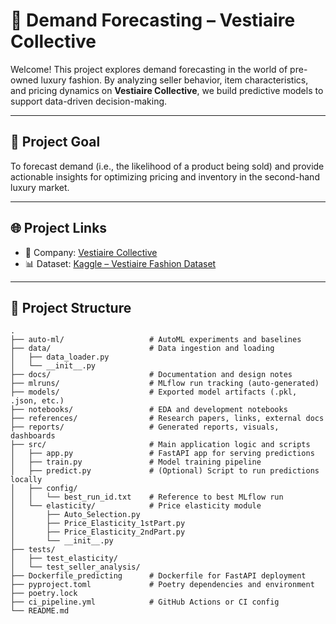 
# 🧵 Demand Forecasting – Vestiaire Collective

Welcome! This project explores demand forecasting in the world of pre-owned luxury fashion. By analyzing seller behavior, item characteristics, and pricing dynamics on **Vestiaire Collective**, we build predictive models to support data-driven decision-making.

---

## 📌 Project Goal

To forecast demand (i.e., the likelihood of a product being sold) and provide actionable insights for optimizing pricing and inventory in the second-hand luxury market.

---

## 🌐 Project Links

- 🔗 Company: [Vestiaire Collective](https://us.vestiairecollective.com)
- 📊 Dataset: [Kaggle – Vestiaire Fashion Dataset](https://www.kaggle.com/datasets/justinpakzad/vestiaire-fashion-dataset)

---

## 📁 Project Structure

```text
.
├── auto-ml/                   # AutoML experiments and baselines
├── data/                      # Data ingestion and loading
│   ├── data_loader.py
│   └── __init__.py
├── docs/                      # Documentation and design notes
├── mlruns/                    # MLflow run tracking (auto-generated)
├── models/                    # Exported model artifacts (.pkl, .json, etc.)
├── notebooks/                 # EDA and development notebooks
├── references/                # Research papers, links, external docs
├── reports/                   # Generated reports, visuals, dashboards
├── src/                       # Main application logic and scripts
│   ├── app.py                 # FastAPI app for serving predictions
│   ├── train.py               # Model training pipeline
│   ├── predict.py             # (Optional) Script to run predictions locally
│   ├── config/
│   │   └── best_run_id.txt    # Reference to best MLflow run
│   └── elasticity/            # Price elasticity module
│       ├── Auto_Selection.py
│       ├── Price_Elasticity_1stPart.py
│       ├── Price_Elasticity_2ndPart.py
│       └── __init__.py
├── tests/
│   ├── test_elasticity/
│   └── test_seller_analysis/
├── Dockerfile_predicting      # Dockerfile for FastAPI deployment
├── pyproject.toml             # Poetry dependencies and environment
├── poetry.lock
├── ci_pipeline.yml            # GitHub Actions or CI config
└── README.md
